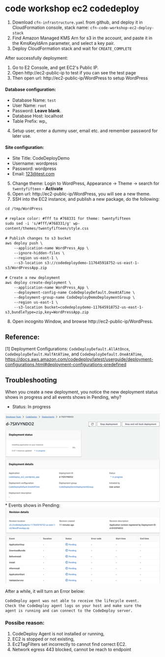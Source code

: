 # code workshop ec2 codedeploy

1. Download `cfn-infrastructure.yaml` from github, and deploy it in CloudFormation console, stack name: `cfn-code-workshop-ec2-deploy-stack`
2. Find Amazon Managed KMS Arn for s3 in the account, and paste it in the KmsKeyIdArn parameter, and select a key pair.
3. Deploy CloudFormation stack and wait for `CREATE_COMPLETE`

After successfully deployment:
1. Go to E2 Console, and get EC2's Public IP.
2. Open http://ec2-public-ip to test if you can see the test page
3. Then open url: http://ec2-public-ip/WordPress to setup WordPress
#### Database configuration:
* Database Name: `test`
* User Name: `root`
* Password: **Leave blank**.
* Database Host: localhost
* Table Prefix: wp_

4. Setup user, enter a dummy user, email etc. and remember password for later use.
#### Site configuration:
* Site Title: CodeDeployDemo
* Username: wordpress
* Password: wordpress
* Email: 123@test.com

5. Change theme: Login to WordPress, Appearance -> Theme -> search for `twentyfifteen` - **Activate**
6. Open url: http://ec2-public-ip/WordPress, you will see a new theme.
7. SSH into the EC2 instance, and publish a new package, do the following:
```
cd /tmp/WordPress

# replace color: #fff to #768331 for theme: twentyfifteen
sudo sed -i 's/#fff/#768331/g' wp-content/themes/twentyfifteen/style.css

# Publish changes to s3 bucket
aws deploy push \
    --application-name WordPress_App \
    --ignore-hidden-files \
    --region us-east-1 \
    --s3-location s3://codedeploydemo-117645918752-us-east-1-s3/WordPressApp.zip

# Create a new deployment
aws deploy create-deployment \
    --application-name WordPress_App \
    --deployment-config-name CodeDeployDefault.OneAtATime \
    --deployment-group-name CodeDeployDemoDeploymentGroup \
    --region us-east-1 \
    --s3-location bucket=codedeploydemo-117645918752-us-east-1-s3,bundleType=zip,key=WordPressApp.zip
```

8. Open incognito Window, and browse http://ec2-public-ip/WordPress.


## Reference:
[1] Deployment Configurations: `CodeDeployDefault.AllAtOnce`, `CodeDeployDefault.HalfAtATime`, and `CodeDeployDefault.OneAtATime`, 
https://docs.aws.amazon.com/codedeploy/latest/userguide/deployment-configurations.html#deployment-configurations-predefined


## Troubleshooting
When you create a new deployment, you notice the new deployment status shows in progress and all events shows in Pending, why?
* Status: In progress  
<img width="750" alt="image" src="https://github.com/aws-6w8hnx/code-workshop-ec2-codedeploy/blob/main/static_image/codedeploy_stop_agent_stuck_in_progress.png">
* Events shows in Pending:  
<img width="750" alt="image" src="https://github.com/aws-6w8hnx/code-workshop-ec2-codedeploy/blob/main/static_image/codedeploy_stop_agent_stuck_in_all_pending.png">

After a while, it will turn an Error below:
```
CodeDeploy agent was not able to receive the lifecycle event.
Check the CodeDeploy agent logs on your host and make sure the
agent is running and can connect to the CodeDeploy server.
```

### Possibe reason:
1. CodeDeploy Agent is not installed or running,
2. EC2 is stopped or not existing,
3. Ec2TagFilters set incorrectly to cannot find correct EC2.
4. Network egress 443 blocked, cannot be reach to endpoint
